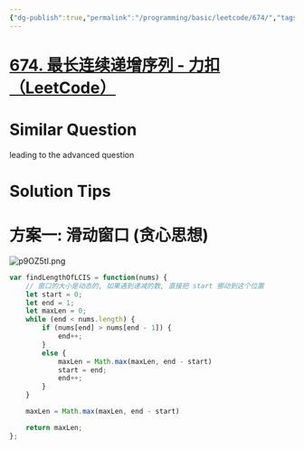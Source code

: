 ```yaml
---
{"dg-publish":true,"permalink":"/programming/basic/leetcode/674/","tags":["leetcode/pointer/sliding-window","leetcode/greedy-algorithm","leetcode/sub/consecutive"]}
---
```



# [674. 最长连续递增序列 - 力扣（LeetCode）](https://leetcode.cn/problems/longest-continuous-increasing-subsequence/)

# Similar Question

leading to the advanced question

# Solution Tips

# 方案一: 滑动窗口 (贪心思想)

![p9OZ5tI.png](https://s1.ax1x.com/2023/05/28/p9OZ5tI.png)

```js
var findLengthOfLCIS = function(nums) {
    // 窗口的大小是动态的, 如果遇到递减的数, 直接把 start 挪动到这个位置
    let start = 0;
    let end = 1;
    let maxLen = 0;
    while (end < nums.length) {
        if (nums[end] > nums[end - 1]) {
            end++;
        }
        else {
            maxLen = Math.max(maxLen, end - start)
            start = end;
            end++;
        }
    }

    maxLen = Math.max(maxLen, end - start)

    return maxLen;
};
```

